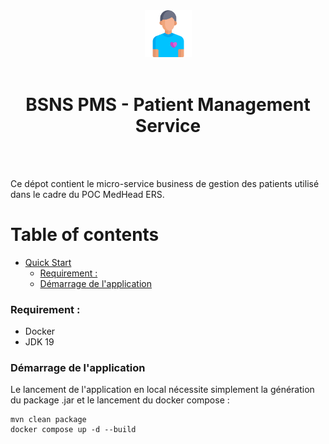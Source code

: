<div align="center">
<img  width="75" src="project-icon.png" />
<br>
<br>
<h1>BSNS PMS - Patient Management Service</h1>
</div>

<br>
<br>

Ce dépot contient le micro-service business de gestion des patients utilisé dans le cadre du POC MedHead ERS.  

# Table of contents

- [Quick Start](#quick-start)
    - [Requirement :](#requirement-)
    - [Démarrage de l'application](#demarrage-de-lapplication)
    

### Requirement :

- Docker
- JDK 19

### Démarrage de l'application

Le lancement de l'application en local nécessite simplement la génération du package .jar et le lancement du docker compose : 

```shell
mvn clean package
docker compose up -d --build
```